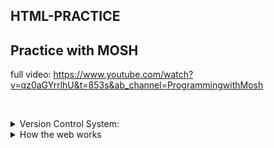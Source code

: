 ## HTML-PRACTICE

## Practice with MOSH

full video: https://www.youtube.com/watch?v=qz0aGYrrlhU&t=853s&ab_channel=ProgrammingwithMosh

​

<details>
<summary> Version Control System: </summary>

- To keep our project history
- Work collaboratively with others

#### Types:

##### 1. Git

##### 2. Subversion (SVN)

##### 3. Mercurial

</details>

<details>
<summary> How the web works </summary>

##### URL: Uniform Resource Location

### Resources

- Web Pages (HTML Documents)
- Images
- Video file
- Fonts
- ..... so on.......

### Client Server talks with http request

- Client request service and Server provide the service.
- Message is formatted based on a protocol called HTTP.

![](git-assets/clientServer.png)

### HTTP > Hypertext Transfer Protocol

</details>
